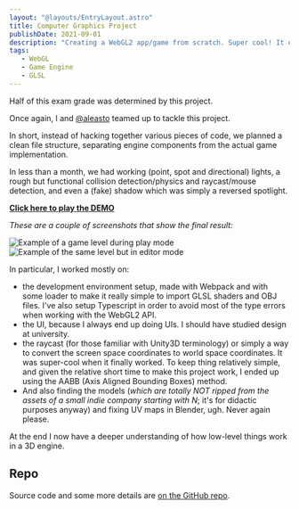```yaml
---
layout: "@layouts/EntryLayout.astro"
title: Computer Graphics Project
publishDate: 2021-09-01
description: "Creating a WebGL2 app/game from scratch. Super cool! It even supports multiple lights! Btw, it was a 'Platform Maker' kind of game."
tags:
   - WebGL
   - Game Engine
   - GLSL
---
```


Half of this exam grade was determined by this project.

Once again, I and [@aleasto](https://github.com/aleasto) teamed up to tackle this project.

In short, instead of hacking together various pieces of code, we planned a clean file structure, separating engine components from the actual game implementation.

In less than a month, we had working (point, spot and directional) lights, a rough but functional collision detection/physics and raycast/mouse detection, and even a (fake) shadow which was simply a reversed spotlight.

[**Click here to play the DEMO**](https://cpt-toad-maker.netlify.app/)

_These are a couple of screenshots that show the final result:_

![Example of a game level during play mode](/images/cg-project-game.png)
![Example of the same level but in editor mode](/images/cg-project-editor.png)

In particular, I worked mostly on:

-  the development environment setup, made with Webpack and with some loader to make it really simple to import GLSL shaders and OBJ files. I've also setup Typescript in order to avoid most of the type errors when working with the WebGL2 API.
-  the UI, because I always end up doing UIs. I should have studied design at university.
-  the raycast (for those familiar with Unity3D terminology) or simply a way to convert the screen space coordinates to world space coordinates. It was super-cool when it finally worked. To keep thing relatively simple, and given the relative short time to make this project work, I ended up using the AABB (Axis Aligned Bounding Boxes) method.
-  And also finding the models (*which are totally *NOT* ripped from the assets of a small indie company starting with N*; it's for didactic purposes anyway) and fixing UV maps in Blender, ugh. Never again please.

At the end I now have a deeper understanding of how low-level things work in a 3D engine.

## Repo

Source code and some more details are [on the GitHub repo](https://github.com/andreafra/computer-graphics-2021).
